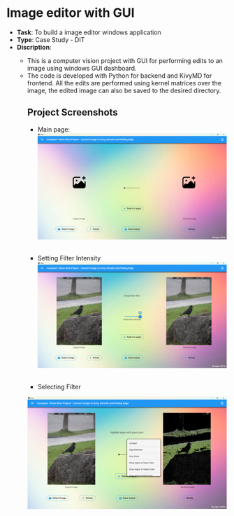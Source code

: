 # Image editor with GUI
- <strong>Task</strong>: To build a image editor windows application
- <strong>Type</strong>: Case Study - DIT
- <strong>Discription</strong>:
<ul><ul>
<li>This is a computer vision project with GUI for performing edits to an image using windows GUI dashboard.</li>
<li>The code is developed with Python for backend and KivyMD for frontend. All the edits are performed using kernel matrices over the image, the edited image can also be saved to the desired directory.</li>

## Project Screenshots

- Main page:
<img src = "https://github.com/kirtansoni1/Project_Portfolio/blob/main/Image%20editor%20with%20GUI/Project%20Screenshots/Main%20Page.png"></br></br>

- Setting Filter Intensity
<img src = "https://github.com/kirtansoni1/Project_Portfolio/blob/main/Image%20editor%20with%20GUI/Project%20Screenshots/Filter%20Intensity.png"></br></br>

- Selecting Filter
<img src = "https://github.com/kirtansoni1/Project_Portfolio/blob/main/Image%20editor%20with%20GUI/Project%20Screenshots/Selecting%20Filter.png">